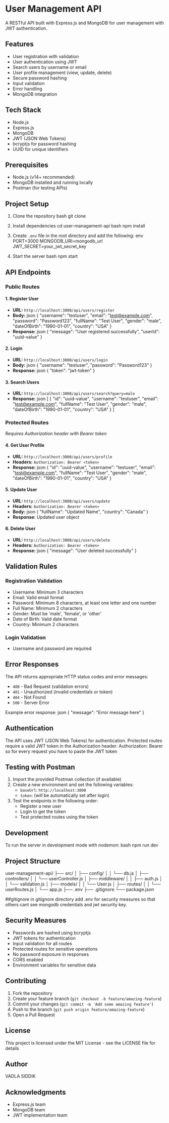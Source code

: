 # User Management API

A RESTful API built with Express.js and MongoDB for user management with JWT authentication.

## Features

- User registration with validation
- User authentication using JWT
- Search users by username or email
- User profile management (view, update, delete)
- Secure password hashing
- Input validation
- Error handling
- MongoDB integration

## Tech Stack

- Node.js
- Express.js
- MongoDB
- JWT (JSON Web Tokens)
- bcryptjs for password hashing
- UUID for unique identifiers

## Prerequisites

- Node.js (v14+ recommended)
- MongoDB installed and running locally
- Postman (for testing APIs)

## Project Setup

1. Clone the repository
bash
git clone <repository-url>

2. Install dependencies
cd user-management-api
bash
npm install

3. Create `.env` file in the root directory and add the following:
env
PORT=3000
MONGODB_URI=mongodb_url
JWT_SECRET=your_jwt_secret_key

4. Start the server
bash
npm start

## API Endpoints

### Public Routes

#### 1. Register User
- **URL:** `http://localhost:3000/api/users/register`
- **Body:**
json
{
"username": "testuser",
"email": "test@example.com",
"password": "Password123",
"fullName": "Test User",
"gender": "male",
"dateOfBirth": "1990-01-01",
"country": "USA"
}
- **Response:** 
json
{
"message": "User registered successfully",
"userId": "uuid-value"
}

#### 2. Login
- **URL:** `http://localhost:3000/api/users/login`
- **Body:**
json
{
"username": "testuser",
"password": "Password123"
}
- **Response:**
json
{
"token": "jwt-token"
}

#### 3. Search Users
- **URL:** `http://localhost:3000/api/users/search?query=male`
- **Response:**
json
[
{
"id": "uuid-value",
"username": "testuser",
"email": "test@example.com",
"fullName": "Test User",
"gender": "male",
"dateOfBirth": "1990-01-01",
"country": "USA"
}
]

### Protected Routes
*Requires Authorization header with Bearer token*

#### 4. Get User Profile
- **URL:** `http://localhost:3000/api/users/profile`
- **Headers:** `Authorization: Bearer <token>`
- **Response:**
json
{
"id": "uuid-value",
"username": "testuser",
"email": "test@example.com",
"fullName": "Test User",
"gender": "male",
"dateOfBirth": "1990-01-01",
"country": "USA"
}

#### 5. Update User
- **URL:** `http://localhost:3000/api/users/update`
- **Headers:** `Authorization: Bearer <token>`
- **Body:**
json
{
"fullName": "Updated Name",
"country": "Canada"
}
- **Response:** Updated user object

#### 6. Delete User
- **URL:** `http://localhost:3000/api/users/delete`
- **Headers:** `Authorization: Bearer <token>`
- **Response:**
json
{
"message": "User deleted successfully"
}

## Validation Rules

### Registration Validation
- Username: Minimum 3 characters
- Email: Valid email format
- Password: Minimum 8 characters, at least one letter and one number
- Full Name: Minimum 2 characters
- Gender: Must be 'male', 'female', or 'other'
- Date of Birth: Valid date format
- Country: Minimum 2 characters

### Login Validation
- Username and password are required

## Error Responses

The API returns appropriate HTTP status codes and error messages:

- `400` - Bad Request (validation errors)
- `401` - Unauthorized (invalid credentials or token)
- `404` - Not Found
- `500` - Server Error

Example error response:
json
{
"message": "Error message here"
}


## Authentication

The API uses JWT (JSON Web Tokens) for authentication. Protected routes require a valid JWT token in the Authorization header:
Authorization: Bearer <your-token-here>
so for every request you have to paste the JWT token

## Testing with Postman

1. Import the provided Postman collection (if available)
2. Create a new environment and set the following variables:
   - `baseUrl`: `http://localhost:3000`
   - `token`: (will be automatically set after login)
3. Test the endpoints in the following order:
   - Register a new user
   - Login to get the token
   - Test protected routes using the token

## Development

To run the server in development mode with nodemon:
bash
npm run dev
## Project Structure
user-management-api/
├── src/
│ ├── config/
│ │ └── db.js
│ ├── controllers/
│ │ └── userController.js
│ ├── middleware/
│ │ ├── auth.js
│ │ └── validation.js
│ ├── models/
│ │ └── User.js
│ ├── routes/
│ │ └── userRoutes.js
│ └── app.js
├── .env
├── .gitignore
└── package.json

##gitignore
in gitignore directory add .env for security measures so that others cant see mongodb credentials and jwt security key.

## Security Measures

- Passwords are hashed using bcryptjs
- JWT tokens for authentication
- Input validation for all routes
- Protected routes for sensitive operations
- No password exposure in responses
- CORS enabled
- Environment variables for sensitive data

## Contributing

1. Fork the repository
2. Create your feature branch (`git checkout -b feature/amazing-feature`)
3. Commit your changes (`git commit -m 'Add some amazing feature'`)
4. Push to the branch (`git push origin feature/amazing-feature`)
5. Open a Pull Request

## License

This project is licensed under the MIT License - see the LICENSE file for details

## Author

VADLA SIDDIK

## Acknowledgments

- Express.js team
- MongoDB team
- JWT implementation team
